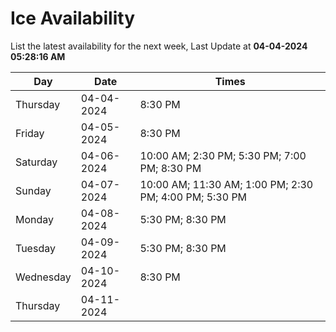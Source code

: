 # Ice Availability

List the latest availability for the next week, Last Update at **04-04-2024 05:28:16 AM**

| Day         | Date        | Times       |
| ----------- | ----------- | ----------- |
|Thursday|04-04-2024|8:30 PM|
|Friday|04-05-2024|8:30 PM|
|Saturday|04-06-2024|10:00 AM; 2:30 PM; 5:30 PM; 7:00 PM; 8:30 PM|
|Sunday|04-07-2024|10:00 AM; 11:30 AM; 1:00 PM; 2:30 PM; 4:00 PM; 5:30 PM|
|Monday|04-08-2024|5:30 PM; 8:30 PM|
|Tuesday|04-09-2024|5:30 PM; 8:30 PM|
|Wednesday|04-10-2024|8:30 PM|
|Thursday|04-11-2024||
